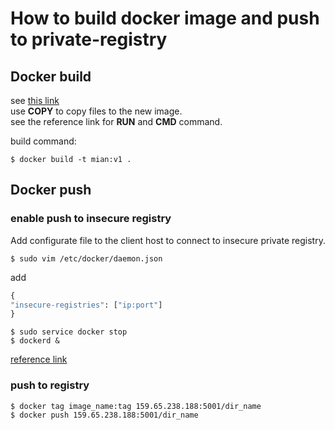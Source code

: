 # How to build docker image and push to private-registry


## Docker build  
see [this link](https://yeasy.gitbooks.io/docker_practice/content/image/dockerfile/copy.html)  
use **COPY** to copy files to the new image.  
see the reference link for **RUN** and **CMD** command.  

build command:  
```shell
$ docker build -t mian:v1 .
```

## Docker push  
### enable push to insecure registry  
Add configurate file to the client host to connect to insecure private registry.  
```shell
$ sudo vim /etc/docker/daemon.json
```
add  
```python
{
"insecure-registries": ["ip:port"]
}
```
```shell
$ sudo service docker stop
$ dockerd &
```

[reference link](https://github.com/docker/distribution/issues/1874)
### push to registry
```shell
$ docker tag image_name:tag 159.65.238.188:5001/dir_name
$ docker push 159.65.238.188:5001/dir_name
```


